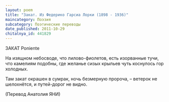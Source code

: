 ```yaml
---
layout: poem
title: "Закат. Из Федерико Гарсиа Лорки (1898 - 1936)"
maincategory: Поэзия
subcategory: Поэтические переводы
date_published: 2011-10-29
chitalnya_id: 441829
---
```




ЗАКАТ
Poniente

 На изящном небосводе,
что лилово-фиолетов,
есть изорванные тучи,
что камелиям подобны,
где желанье сизых крыльев
чуть коснулось гор холодных.

Там закат окрашен в сумрак,
ночь безмерную пророча, –
ветерок не шелохнётся,
и путей-дорог не видно.

(Перевод Анатолия ЯНИ)






